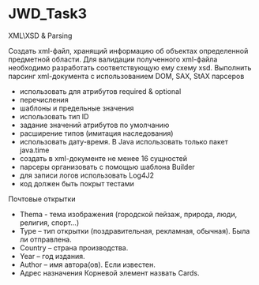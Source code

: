 # JWD_Task3
XML\XSD & Parsing 

Cоздать xml-файл, хранящий информацию об объектах определенной предметной области. 
Для валидации полученного xml-файла необходимо разработать соответствующую ему схему xsd. 
Выполнить парсинг xml-документа с использованием DOM, SAX, StAX парсеров

-  использовать для атрибутов required & optional 
-  перечисления 
-  шаблоны и предельные значения 
-  использовать тип ID 
- задание значений атрибутов по умолчанию 
-  расширение типов (имитация наследования) 
-  использовать дату-время. В Java использовать только пакет java.time 
-  создать в xml-документе не менее 16 сущностей 
-  парсеры организовать с помощью шаблона Builder 
-  для записи логов использовать Log4J2 
-  код должен быть покрыт тестами 


  Почтовые открытки
  
-  Thema - тема изображения  (городской  пейзаж,  природа,  люди,  религия,  спорт...)
-  Type – тип открытки (поздравительная, рекламная, обычная). Была ли отправлена. 
-  Country – страна производства. 
-  Year – год издания. 
-  Author – имя автора(ов). Если известен. 
-  Адрес назначения
Корневой элемент назвать Cards.
